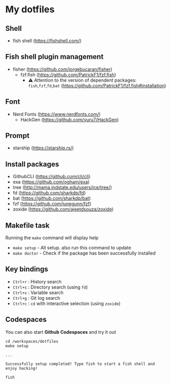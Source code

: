 # My dotfiles
## Shell
- fish shell (https://fishshell.com/)

## Fish shell plugin management
- fisher (https://github.com/jorgebucaran/fisher)
    - fzf.fish (https://github.com/PatrickF1/fzf.fish)
        - ⚠️ Attention to the version of dependent packages: `fish`,`fzf`,`fd`,`bat` (https://github.com/PatrickF1/fzf.fish#installation)

## Font
- Nerd Fonts (https://www.nerdfonts.com/)
    - HackGen (https://github.com/yuru7/HackGen)

## Prompt
- starship (https://starship.rs/)

## Install packages
- GithubCLI (https://github.com/cli/cli)
- exa (https://github.com/ogham/exa)
- tree (http://mama.indstate.edu/users/ice/tree/)
- fd (https://github.com/sharkdp/fd)
- bat (https://github.com/sharkdp/bat)
- fzf (https://github.com/junegunn/fzf)
- zoxide (https://github.com/ajeetdsouza/zoxide)

## Makefile task
Running the `make` command will display help
- `make setup` - All setup. also run this command to update
- `make doctor` - Check if the package has been successfully installed

## Key bindings
- `Ctrl+r` : History search
- `Ctrl+s` : Directory search (using `fd`)
- `Ctrl+v` : Variable search
- `Ctrl+g` : Git log search
- `Ctrl+c` : `cd` with interactive selection (using `zoxide`)

## Codespaces
You can also start **Github Codespaces** and try it out
```
cd /workspaces/dotfiles
make setup

...

Successfully setup completed! Type fish to start a fish shell and enjoy hacking!

fish
```
